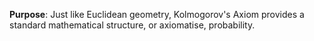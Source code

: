 **Purpose**: Just like Euclidean geometry, Kolmogorov's Axiom provides a standard mathematical structure, or axiomatise, probability.

